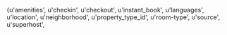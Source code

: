 {u'amenities',
 u'checkin',
 u'checkout',
 u'instant_book',
 u'languages',
 u'location',
 u'neighborhood',
 u'property_type_id',
 u'room-type',
 u'source',
 u'superhost',